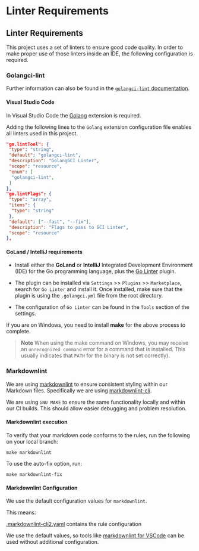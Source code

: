# Linter Requirements

## Linter Requirements

This project uses a set of linters to ensure good code quality.
In order to make proper use of those linters inside an IDE,
the following configuration is required.

### Golangci-lint

Further information can also be found in
the [`golangci-lint` documentation](https://golangci-lint.run/usage/integrations/).

#### Visual Studio Code

In Visual Studio Code the
[Golang](https://marketplace.visualstudio.com/items?itemName=aldijav.golangwithdidi)
extension is required.

Adding the following lines to the `Golang` extension
configuration file enables all linters used in this project.

```json
"go.lintTool": {
 "type": "string",
 "default": "golangci-lint",
 "description": "GolangGCI Linter",
 "scope": "resource",
 "enum": [
  "golangci-lint",
 ]
},
"go.lintFlags": {
 "type": "array",
 "items": {
  "type": "string"
 }, 
 "default": ["--fast", "--fix"],
 "description": "Flags to pass to GCI Linter",
 "scope": "resource"
},
```

#### GoLand / IntelliJ requirements

* Install either the **GoLand** or **IntelliJ**  Integrated Development Environment
(IDE) for the Go programming language, plus the [Go Linter](https://plugins.jetbrains.com/plugin/12496-go-linter) plugin.

* The plugin can be installed via `Settings` >> `Plugins` >> `Marketplace`,
search for `Go Linter` and install it.
Once installed, make sure that the plugin is using the `.golangci.yml`
file from the root directory.

* The configuration of `Go Linter` can be found in the `Tools` section
of the settings.

If you are on Windows, you need to install **make** for the above process to complete.

> **Note**
When using the make command on Windows, you may receive an `unrecognized command` error for a command that is installed.
This usually indicates that `PATH` for the binary is not set correctly).

### Markdownlint

We are using [markdownlint](https://github.com/DavidAnson/markdownlint) to ensure consistent styling
within our Markdown files.
Specifically we are using [markdownlint-cli](https://github.com/igorshubovych/markdownlint-cli).

We are using `GNU MAKE` to ensure the same functionality locally and within our CI builds.
This should allow easier debugging and problem resolution.

#### Markdownlint execution

To verify that your markdown code conforms to the rules, run the following on your local branch:

```shell
make markdownlint
```

To use the auto-fix option, run:

```shell
make markdownlint-fix
```

#### Markdownlint Configuration

We use the default configuration values for `markdownlint`.

This means:

[.markdownlint-cli2.yaml](https://github.com/keptn/lifecycle-toolkit/blob/main/.markdownlint-cli2.yaml)
contains the rule configuration

We use the default values, so tools like
[markdownlint for VSCode](https://marketplace.visualstudio.com/items?itemName=DavidAnson.vscode-markdownlint)
can be used without additional configuration.
